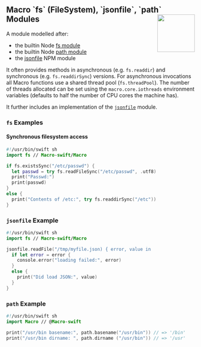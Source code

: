 <h2>Macro `fs` (FileSystem), `jsonfile`, `path` Modules
  <img src="http://zeezide.com/img/macro/MacroExpressIcon128.png"
       align="right" width="100" height="100" />
</h2>

A module modelled after:
- the builtin Node [fs module](https://nodejs.org/dist/latest-v7.x/docs/api/fs.html)
- the builtin Node [path module](https://nodejs.org/dist/latest-v7.x/docs/api/path.html)
- the [jsonfile](https://www.npmjs.com/package/jsonfile) NPM module

It often provides methods in asynchronous (e.g. `fs.readdir`) and synchronous
(e.g. `fs.readdirSync`) versions.
For asynchronous invocations all Macro functions use a shared thread pool
(`fs.threadPool`). The number of threads allocated can be set using the
`macro.core.iothreads` environment variables (defaults to half the number of CPU
cores the machine has).

It further includes an implementation of the 
[`jsonfile`](https://www.npmjs.com/package/jsonfile)
module.


### `fs` Examples

#### Synchronous filesystem access

```swift
#!/usr/bin/swift sh
import fs // Macro-swift/Macro

if fs.existsSync("/etc/passwd") {
  let passwd = try fs.readFileSync("/etc/passwd", .utf8)
  print("Passwd:")
  print(passwd)
}
else {
  print("Contents of /etc:", try fs.readdirSync("/etc"))
}
```


### `jsonfile` Example

```swift
#!/usr/bin/swift sh
import fs // Macro-swift/Macro

jsonfile.readFile("/tmp/myfile.json) { error, value in
  if let error = error {
    console.error("loading failed:", error)
  }
  else {
    print("Did load JSON:", value)
  }
}
```


### `path` Example

```swift
#!/usr/bin/swift sh
import Macro // @Macro-swift

print("/usr/bin basename:", path.basename("/usr/bin")) // => '/bin'
print("/usr/bin dirname: ", path.dirname ("/usr/bin")) // => '/usr'
```
